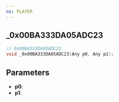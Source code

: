 ```yaml
---
ns: PLAYER
---
```

## _0x00BA333DA05ADC23

```c
// 0x00BA333DA05ADC23
void _0x00BA333DA05ADC23(Any p0, Any p1);
```

## Parameters
* **p0**:
* **p1**:
